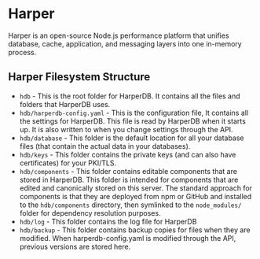 # Harper

Harper is an open-source Node.js performance platform that unifies database, cache, application, and messaging layers into one in-memory process.

## Harper Filesystem Structure

- `hdb` - This is the root folder for HarperDB. It contains all the files and folders that HarperDB uses.
- `hdb/harperdb-config.yaml` - This is the configuration file, It contains all the settings for HarperDB. This file is read by HarperDB when it starts up. It is also written to when you change settings through the API.
- `hdb/database` - This folder is the default location for all your database files (that contain the actual data in your databases).
- `hdb/keys` - This folder contains the private keys (and can also have certificates) for your PKI/TLS.
- `hdb/components` - This folder contains editable components that are stored in HarperDB. This folder is intended for components that are edited and canonically stored on this server. The standard approach for components is that they are deployed from npm or GitHub and installed to the `hdb/components` directory, then symlinked to the `node_modules/` folder for dependency resolution purposes.
- `hdb/log` - This folder contains the log file for HarperDB
- `hdb/backup` - This folder contains backup copies for files when they are modified. When harperdb-config.yaml is modified through the API, previous versions are stored here.